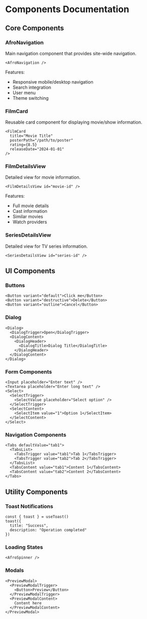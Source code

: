 # Components Documentation

## Core Components

### AfroNavigation
Main navigation component that provides site-wide navigation.
```tsx
<AfroNavigation />
```
Features:
- Responsive mobile/desktop navigation
- Search integration
- User menu
- Theme switching

### FilmCard
Reusable card component for displaying movie/show information.
```tsx
<FilmCard
  title="Movie Title"
  posterPath="/path/to/poster"
  rating={8.5}
  releaseDate="2024-01-01"
/>
```

### FilmDetailsView
Detailed view for movie information.
```tsx
<FilmDetailsView id="movie-id" />
```
Features:
- Full movie details
- Cast information
- Similar movies
- Watch providers

### SeriesDetailsView
Detailed view for TV series information.
```tsx
<SeriesDetailsView id="series-id" />
```

## UI Components

### Buttons
```tsx
<Button variant="default">Click me</Button>
<Button variant="destructive">Delete</Button>
<Button variant="outline">Cancel</Button>
```

### Dialog
```tsx
<Dialog>
  <DialogTrigger>Open</DialogTrigger>
  <DialogContent>
    <DialogHeader>
      <DialogTitle>Dialog Title</DialogTitle>
    </DialogHeader>
  </DialogContent>
</Dialog>
```

### Form Components
```tsx
<Input placeholder="Enter text" />
<Textarea placeholder="Enter long text" />
<Select>
  <SelectTrigger>
    <SelectValue placeholder="Select option" />
  </SelectTrigger>
  <SelectContent>
    <SelectItem value="1">Option 1</SelectItem>
  </SelectContent>
</Select>
```

### Navigation Components
```tsx
<Tabs defaultValue="tab1">
  <TabsList>
    <TabsTrigger value="tab1">Tab 1</TabsTrigger>
    <TabsTrigger value="tab2">Tab 2</TabsTrigger>
  </TabsList>
  <TabsContent value="tab1">Content 1</TabsContent>
  <TabsContent value="tab2">Content 2</TabsContent>
</Tabs>
```

## Utility Components

### Toast Notifications
```tsx
const { toast } = useToast()
toast({
  title: "Success",
  description: "Operation completed"
})
```

### Loading States
```tsx
<AfroSpinner />
```

### Modals
```tsx
<PreviewModal>
  <PreviewModalTrigger>
    <Button>Preview</Button>
  </PreviewModalTrigger>
  <PreviewModalContent>
    Content here
  </PreviewModalContent>
</PreviewModal>
``` 